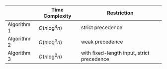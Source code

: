 |             | Time Complexity | Restriction                                |
| ----------- | --------------- | ------------------------------------------ |
| Algorithm 1 | $O(n\log^4n)$   | strict precedence                          |
| Algorithm 2 | $O(n\log^3n)$   | weak precedence                            |
| Algorithm 3 | $O(n\log^2n)$   | with fixed-length input, strict precedence | 